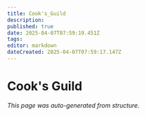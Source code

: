 ```yaml
---
title: Cook's_Guild
description: 
published: true
date: 2025-04-07T07:59:19.451Z
tags: 
editor: markdown
dateCreated: 2025-04-07T07:59:17.147Z
---
```


# Cook's Guild

*This page was auto-generated from structure.*